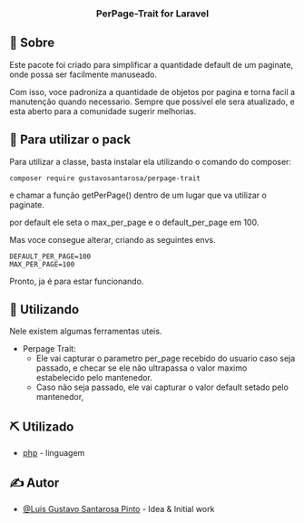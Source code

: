 <h3 align="center">PerPage-Trait for Laravel</h3>

## 🧐 Sobre <a name = "about"></a>

Este pacote foi criado para simplificar a quantidade default de um paginate, onde possa ser facilmente manuseado.

Com isso, voce padroniza a quantidade de objetos por pagina e torna facil a manutenção quando necessario.
Sempre que possivel ele sera atualizado, e esta aberto para a comunidade sugerir melhorias.

## 🏁 Para utilizar o pack

Para utilizar a classe, basta instalar ela utilizando o comando do composer:

```
composer require gustavosantarosa/perpage-trait
```

e chamar a função getPerPage() dentro de um lugar que va utilizar o paginate.

por default ele seta o max_per_page e o default_per_page em 100.

Mas voce consegue alterar, criando as seguintes envs.

```
DEFAULT_PER_PAGE=100
MAX_PER_PAGE=100
```

Pronto, ja é para estar funcionando.

## 🎈 Utilizando

Nele existem algumas ferramentas uteis.

- Perpage Trait:
  - Ele vai capturar o parametro per_page recebido do usuario caso seja passado, e checar se ele não ultrapassa o valor maximo estabelecido pelo mantenedor.
  - Caso não seja passado, ele vai capturar o valor default setado pelo mantenedor,

## ⛏️ Utilizado

- [php](https://www.php.net/) - linguagem

## ✍️ Autor

- [@Luis Gustavo Santarosa Pinto](https://github.com/GustavoSantarosa) - Idea & Initial work
